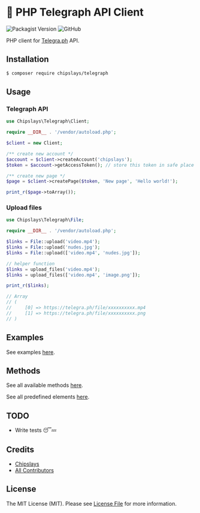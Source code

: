 # 📝 PHP Telegraph API Client

![Packagist Version](https://img.shields.io/packagist/v/chipslays/telegraph)
![GitHub](https://img.shields.io/github/license/chipslays/telegraph)

PHP client for [Telegra.ph](https://telegra.ph/) API.

## Installation
```bash
$ composer require chipslays/telegraph
```

## Usage

### Telegraph API

```php
use Chipslays\Telegraph\Client;

require __DIR__ . '/vendor/autoload.php';

$client = new Client;

/** create new account */
$account = $client->createAccount('chipslays');
$token = $account->getAccessToken(); // store this token in safe place for reuse

/** create new page */
$page = $client->createPage($token, 'New page', 'Hello world!');

print_r($page->toArray());
```

### Upload files

```php
use Chipslays\Telegraph\File;

require __DIR__ . '/vendor/autoload.php';

$links = File::upload('video.mp4');
$links = File::upload('nudes.jpg');
$links = File::upload(['video.mp4', 'nudes.jpg']);

// helper function
$links = upload_files('video.mp4');
$links = upload_files(['video.mp4', 'image.png']);

print_r($links);

// Array
// (
//     [0] => https://telegra.ph/file/xxxxxxxxxx.mp4
//     [1] => https://telegra.ph/file/xxxxxxxxxx.png
// )
```

## Examples

See examples [here](/examples).

## Methods

See all available methods [here](/src/Traits/Methods.php).

See all predefined elements [here](/src/Types/Elements/Element.php).

## TODO

* Write tests 😴💤

## Credits

- [Chipslays](https://github.com/chipslays)
- [All Contributors](../../contributors)

## License

The MIT License (MIT). Please see [License File](LICENSE.md) for more information.
